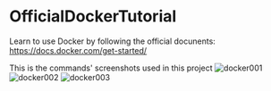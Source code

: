 # OfficialDockerTutorial
Learn to use Docker by following the official docunents:
https://docs.docker.com/get-started/


This is the commands' screenshots used in this project
![docker001](https://user-images.githubusercontent.com/91242001/175300107-8a9b034c-245b-477e-ac80-99f80e7eb9f0.png)
![docker002](https://user-images.githubusercontent.com/91242001/175300101-e57a3b75-69bd-416b-a7f3-fcb34f642e24.png)
![docker003](https://user-images.githubusercontent.com/91242001/175300106-908757cc-54d2-4c6b-bce2-b9245a63bf0c.png)
